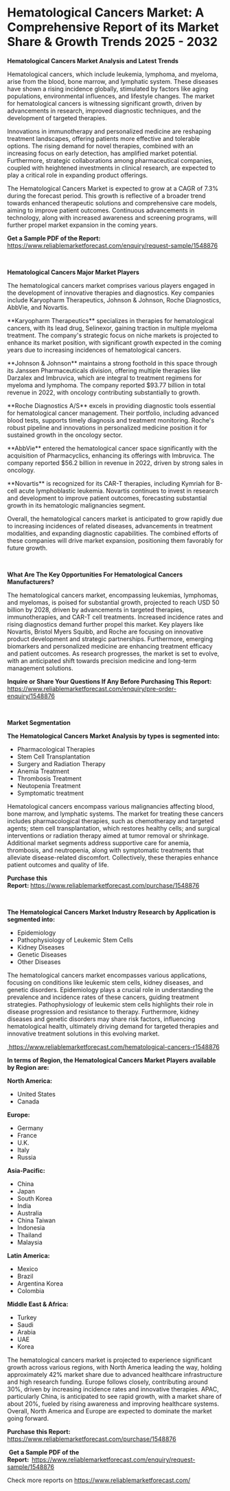 <p><h1>Hematological Cancers Market: A Comprehensive Report of its Market Share & Growth Trends 2025 - 2032</h1></p><p><strong>Hematological Cancers Market Analysis and Latest Trends</strong></p>
<p><p>Hematological cancers, which include leukemia, lymphoma, and myeloma, arise from the blood, bone marrow, and lymphatic system. These diseases have shown a rising incidence globally, stimulated by factors like aging populations, environmental influences, and lifestyle changes. The market for hematological cancers is witnessing significant growth, driven by advancements in research, improved diagnostic techniques, and the development of targeted therapies. </p><p>Innovations in immunotherapy and personalized medicine are reshaping treatment landscapes, offering patients more effective and tolerable options. The rising demand for novel therapies, combined with an increasing focus on early detection, has amplified market potential. Furthermore, strategic collaborations among pharmaceutical companies, coupled with heightened investments in clinical research, are expected to play a critical role in expanding product offerings.</p><p>The Hematological Cancers Market is expected to grow at a CAGR of 7.3% during the forecast period. This growth is reflective of a broader trend towards enhanced therapeutic solutions and comprehensive care models, aiming to improve patient outcomes. Continuous advancements in technology, along with increased awareness and screening programs, will further propel market expansion in the coming years.</p></p>
<p><strong>Get a Sample PDF of the Report:&nbsp;</strong> <a href="https://www.reliablemarketforecast.com/enquiry/request-sample/1548876?utm_campaign=1080&utm_medium=2&utm_source=Github&utm_content=ia&utm_term=03032025&utm_id=hematological-cancers">https://www.reliablemarketforecast.com/enquiry/request-sample/1548876</a></p>
<p>&nbsp;</p>
<p><strong>Hematological Cancers Major Market Players</strong></p>
<p><p>The hematological cancers market comprises various players engaged in the development of innovative therapies and diagnostics. Key companies include Karyopharm Therapeutics, Johnson & Johnson, Roche Diagnostics, AbbVie, and Novartis.</p><p>**Karyopharm Therapeutics** specializes in therapies for hematological cancers, with its lead drug, Selinexor, gaining traction in multiple myeloma treatment. The company's strategic focus on niche markets is projected to enhance its market position, with significant growth expected in the coming years due to increasing incidences of hematological cancers.</p><p>**Johnson & Johnson** maintains a strong foothold in this space through its Janssen Pharmaceuticals division, offering multiple therapies like Darzalex and Imbruvica, which are integral to treatment regimens for myeloma and lymphoma. The company reported $93.77 billion in total revenue in 2022, with oncology contributing substantially to growth.</p><p>**Roche Diagnostics A/S** excels in providing diagnostic tools essential for hematological cancer management. Their portfolio, including advanced blood tests, supports timely diagnosis and treatment monitoring. Roche's robust pipeline and innovations in personalized medicine position it for sustained growth in the oncology sector.</p><p>**AbbVie** entered the hematological cancer space significantly with the acquisition of Pharmacyclics, enhancing its offerings with Imbruvica. The company reported $56.2 billion in revenue in 2022, driven by strong sales in oncology.</p><p>**Novartis** is recognized for its CAR-T therapies, including Kymriah for B-cell acute lymphoblastic leukemia. Novartis continues to invest in research and development to improve patient outcomes, forecasting substantial growth in its hematologic malignancies segment.</p><p>Overall, the hematological cancers market is anticipated to grow rapidly due to increasing incidences of related diseases, advancements in treatment modalities, and expanding diagnostic capabilities. The combined efforts of these companies will drive market expansion, positioning them favorably for future growth.</p></p>
<p>&nbsp;</p>
<p><strong>What Are The Key Opportunities For Hematological Cancers Manufacturers?</strong></p>
<p><p>The hematological cancers market, encompassing leukemias, lymphomas, and myelomas, is poised for substantial growth, projected to reach USD 50 billion by 2028, driven by advancements in targeted therapies, immunotherapies, and CAR-T cell treatments. Increased incidence rates and rising diagnostics demand further propel this market. Key players like Novartis, Bristol Myers Squibb, and Roche are focusing on innovative product development and strategic partnerships. Furthermore, emerging biomarkers and personalized medicine are enhancing treatment efficacy and patient outcomes. As research progresses, the market is set to evolve, with an anticipated shift towards precision medicine and long-term management solutions.</p></p>
<p><strong>Inquire or Share Your Questions If Any Before Purchasing This Report:</strong> <a href="https://www.reliablemarketforecast.com/enquiry/pre-order-enquiry/1548876?utm_campaign=1080&utm_medium=2&utm_source=Github&utm_content=ia&utm_term=03032025&utm_id=hematological-cancers">https://www.reliablemarketforecast.com/enquiry/pre-order-enquiry/1548876</a></p>
<p>&nbsp;</p>
<p><strong>Market Segmentation</strong></p>
<p><strong>The Hematological Cancers Market Analysis by types is segmented into:</strong></p>
<p><ul><li>Pharmacological Therapies</li><li>Stem Cell Transplantation</li><li>Surgery and Radiation Therapy</li><li>Anemia Treatment</li><li>Thrombosis Treatment</li><li>Neutopenia Treatment</li><li>Symptomatic treatment</li></ul></p>
<p><p>Hematological cancers encompass various malignancies affecting blood, bone marrow, and lymphatic systems. The market for treating these cancers includes pharmacological therapies, such as chemotherapy and targeted agents; stem cell transplantation, which restores healthy cells; and surgical interventions or radiation therapy aimed at tumor removal or shrinkage. Additional market segments address supportive care for anemia, thrombosis, and neutropenia, along with symptomatic treatments that alleviate disease-related discomfort. Collectively, these therapies enhance patient outcomes and quality of life.</p></p>
<p><strong>Purchase this Report:&nbsp;</strong><a href="https://www.reliablemarketforecast.com/purchase/1548876?utm_campaign=1080&utm_medium=2&utm_source=Github&utm_content=ia&utm_term=03032025&utm_id=hematological-cancers">https://www.reliablemarketforecast.com/purchase/1548876</a></p>
<p>&nbsp;</p>
<p><strong>The Hematological Cancers Market Industry Research by Application is segmented into:</strong></p>
<p><ul><li>Epidemiology</li><li>Pathophysiology of Leukemic Stem Cells</li><li>Kidney Diseases</li><li>Genetic Diseases</li><li>Other Diseases</li></ul></p>
<p><p>The hematological cancers market encompasses various applications, focusing on conditions like leukemic stem cells, kidney diseases, and genetic disorders. Epidemiology plays a crucial role in understanding the prevalence and incidence rates of these cancers, guiding treatment strategies. Pathophysiology of leukemic stem cells highlights their role in disease progression and resistance to therapy. Furthermore, kidney diseases and genetic disorders may share risk factors, influencing hematological health, ultimately driving demand for targeted therapies and innovative treatment solutions in this evolving market.</p></p>
<p><a href="https://www.reliablemarketforecast.com/hematological-cancers-r1548876?utm_campaign=1080&utm_medium=2&utm_source=Github&utm_content=ia&utm_term=03032025&utm_id=hematological-cancers">&nbsp;https://www.reliablemarketforecast.com/hematological-cancers-r1548876</a></p>
<p><strong>In terms of Region, the Hematological Cancers Market Players available by Region are:</strong></p>
<p>
    <p> <strong> North America: </strong>
        <ul>
            <li>United States</li>
            <li>Canada</li>
        </ul>
        </p> 
    <p> <strong> Europe: </strong>
        <ul>
            <li>Germany</li>
            <li>France</li>
            <li>U.K.</li>
            <li>Italy</li>
            <li>Russia</li>
        </ul>
        </p> 
    <p> <strong> Asia-Pacific: </strong>
        <ul>
            <li>China</li>
            <li>Japan</li>
            <li>South Korea</li>
            <li>India</li>
            <li>Australia</li>
            <li>China Taiwan</li>
            <li>Indonesia</li>
            <li>Thailand</li>
            <li>Malaysia</li>
        </ul>
        </p> 
    <p> <strong> Latin America: </strong>
        <ul>
            <li>Mexico</li>
            <li>Brazil</li>
            <li>Argentina Korea</li>
            <li>Colombia</li>
        </ul>
        </p> 
    <p> <strong> Middle East & Africa: </strong>
        <ul>
            <li>Turkey</li>
            <li>Saudi</li>
            <li>Arabia</li>
            <li>UAE</li>
            <li>Korea</li>
        </ul>
    </p>
    </p>
<p><p>The hematological cancers market is projected to experience significant growth across various regions, with North America leading the way, holding approximately 42% market share due to advanced healthcare infrastructure and high research funding. Europe follows closely, contributing around 30%, driven by increasing incidence rates and innovative therapies. APAC, particularly China, is anticipated to see rapid growth, with a market share of about 20%, fueled by rising awareness and improving healthcare systems. Overall, North America and Europe are expected to dominate the market going forward.</p></p>
<p><strong>Purchase this Report: </strong><a href="https://www.reliablemarketforecast.com/purchase/1548876?utm_campaign=1080&utm_medium=2&utm_source=Github&utm_content=ia&utm_term=03032025&utm_id=hematological-cancers">https://www.reliablemarketforecast.com/purchase/1548876</a></p>
<p>&nbsp;<strong>Get a Sample PDF of the Report:&nbsp;&nbsp;</strong><a href="https://www.reliablemarketforecast.com/enquiry/request-sample/1548876?utm_campaign=1080&utm_medium=2&utm_source=Github&utm_content=ia&utm_term=03032025&utm_id=hematological-cancers">https://www.reliablemarketforecast.com/enquiry/request-sample/1548876</a></p>
<p><strong></strong></p>
<p>Check more reports on <a href="https://www.reliablemarketforecast.com/?utm_campaign=1080&utm_medium=2&utm_source=Github&utm_content=ia&utm_term=03032025&utm_id=hematological-cancers">https://www.reliablemarketforecast.com/</a></p>